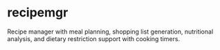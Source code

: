 # recipemgr

Recipe manager with meal planning, shopping list generation, nutritional analysis, and dietary restriction support with cooking timers.
